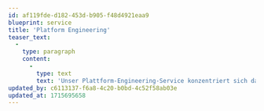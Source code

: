 ```yaml
---
id: af119fde-d182-453d-b905-f48d4921eaa9
blueprint: service
title: 'Platform Engineering'
teaser_text:
  -
    type: paragraph
    content:
      -
        type: text
        text: 'Unser Plattform-Engineering-Service konzentriert sich darauf, robuste und skalierbare Architekturen für Ihre digitalen Produkte zu entwickeln. Wir bauen und verwalten maßgeschneiderte Plattformen, die darauf ausgerichtet sind, Leistung, Zuverlässigkeit und Sicherheit zu maximieren. Mit einem tiefen Verständnis für Cloud-Services und -Architekturen ermöglichen wir es Ihnen, Ihre Anwendungen effizient zu betreiben und zu skalieren.'
updated_by: c6113137-f6a8-4c20-b0bd-4c52f58ab03e
updated_at: 1715695658
---
```

